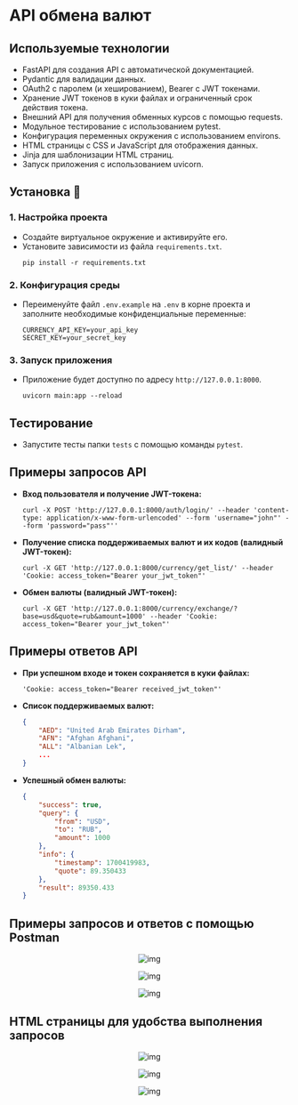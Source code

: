 # API обмена валют

## Используемые технологии
- FastAPI для создания API с автоматической документацией.
- Pydantic для валидации данных.
- OAuth2 с паролем (и хешированием), Bearer с JWT токенами.
- Хранение JWT токенов в куки файлах и ограниченный срок действия токена.
- Внешний API для получения обменных курсов с помощью requests.
- Модульное тестирование с использованием pytest.
- Конфигурация переменных окружения с использованием environs.
- HTML страницы с CSS и JavaScript для отображения данных.
- Jinja для шаблонизации HTML страниц.
- Запуск приложения с использованием uvicorn.

## Установка 🔧

### 1. Настройка проекта
- Создайте виртуальное окружение и активируйте его.
- Установите зависимости из файла `requirements.txt`.
  ```shell
  pip install -r requirements.txt
  ```

### 2. Конфигурация среды
- Переименуйте файл `.env.example` на `.env` в корне проекта и заполните необходимые конфиденциальные переменные:
    ```
    CURRENCY_API_KEY=your_api_key
    SECRET_KEY=your_secret_key
    ```

### 3. Запуск приложения
- Приложение будет доступно по адресу `http://127.0.0.1:8000`.
  ```shell
  uvicorn main:app --reload
  ```

## Тестирование
- Запустите тесты папки `tests` с помощью команды `pytest`.

## Примеры запросов API

- **Вход пользователя и получение JWT-токена:**
    ```shell
    curl -X POST 'http://127.0.0.1:8000/auth/login/' --header 'content-type: application/x-www-form-urlencoded' --form 'username="john"' --form 'password="pass"''
    ```

- **Получение списка поддерживаемых валют и их кодов (валидный JWT-токен):**
    ```shell
    curl -X GET 'http://127.0.0.1:8000/currency/get_list/' --header 'Cookie: access_token="Bearer your_jwt_token"'  
    ```

- **Обмен валюты (валидный JWT-токен):**
    ```shell
    curl -X GET 'http://127.0.0.1:8000/currency/exchange/?base=usd&quote=rub&amount=1000' --header 'Cookie: access_token="Bearer your_jwt_token"'  
    ```

## Примеры ответов API
- **При успешном входе и токен сохраняется в куки файлах:**
    ```text
    'Cookie: access_token="Bearer received_jwt_token"'
    ```
- **Список поддерживаемых валют:**
    ```json
    {
        "AED": "United Arab Emirates Dirham",
        "AFN": "Afghan Afghani",
        "ALL": "Albanian Lek",
        ...
    }
    ```
- **Успешный обмен валюты:**
    ```json
    {
        "success": true,
        "query": {
            "from": "USD",
            "to": "RUB",
            "amount": 1000
        },
        "info": {
            "timestamp": 1700419983,
            "quote": 89.350433
        },
        "result": 89350.433
    }
    ```

## Примеры запросов и ответов с помощью Postman
<p align="center"><img src="https://i.ibb.co/cx8X67X/2023-11-19-221513.png" alt="img"></p>
<p align="center"><img src="https://i.ibb.co/hB8QhpH/2023-11-19-221715.png" alt="img"></p>
<p align="center"><img src="https://i.ibb.co/nQyrmMn/2023-11-19-221823.png" alt="img"></p>

## HTML страницы для удобства выполнения запросов
<p align="center"><img src="https://i.ibb.co/2M29gpj/2023-11-19-222658.png" alt="img"></p>
<p align="center"><img src="https://i.ibb.co/VN48pDf/2023-11-19-222744.png" alt="img"></p>
<p align="center"><img src="https://i.ibb.co/wrhWtjW/2023-11-19-222755.png" alt="img"></p>
